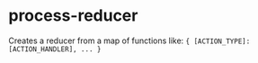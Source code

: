 # process-reducer
Creates a reducer from a map of functions like: `{ [ACTION_TYPE]:[ACTION_HANDLER], ... }`
